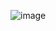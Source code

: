 ![image](https://github.com/heesoo-park/ForCodeKata/assets/80674868/865c0eac-8c82-4b96-94f6-43dbc6eee815)
